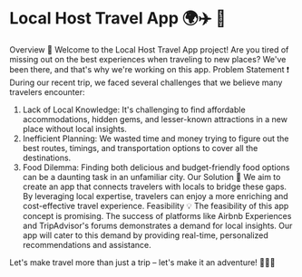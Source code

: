 # Local Host Travel App 🌍✈️ 📱
Overview 🚀
Welcome to the Local Host Travel App project! Are you tired of missing out on the best experiences when traveling to new places? We've been there, and that's why we're working on this app.
Problem Statement ❗
During our recent trip, we faced several challenges that we believe many travelers encounter:
1. Lack of Local Knowledge: It's challenging to find affordable accommodations, hidden gems, and lesser-known attractions in a new place without local insights.
2. Inefficient Planning: We wasted time and money trying to figure out the best routes, timings, and transportation options to cover all the destinations.
3. Food Dilemma: Finding both delicious and budget-friendly food options can be a daunting task in an unfamiliar city.
Our Solution 🌟
We aim to create an app that connects travelers with locals to bridge these gaps. By leveraging local expertise, travelers can enjoy a more enriching and cost-effective travel experience.
Feasibility 💡
The feasibility of this app concept is promising. The success of platforms like Airbnb Experiences and TripAdvisor's forums demonstrates a demand for local insights. Our app will cater to this demand by providing real-time, personalized recommendations and assistance.



Let's make travel more than just a trip – let's make it an adventure! 🌄🌌🌆
